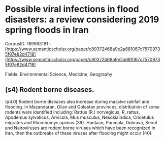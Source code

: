 # Possible viral infections in flood disasters: a review considering 2019 spring floods in Iran

CorpusID: 189963181 - [https://www.semanticscholar.org/paper/c80372468a9e2a681067c75709735f07e82d4718](https://www.semanticscholar.org/paper/c80372468a9e2a681067c75709735f07e82d4718)

Fields: Environmental Science, Medicine, Geography

## (s4) Rodent borne diseases.
(p4.0) Rodent borne diseases also increase during massive rainfall and flooding. In Mazandaran, Gilan and Golestan provinces, distribution of some rodents were identified including: Rattus (R.) norvegicus, R. rattus, Apodemus sylvaticus, Arvicola, Mus musculus, Nesokiaindica, Cricetulus migrates and Rhombomys opimus (39). Hantaan, Puumala, Dobrava, Seoul and Nairoviruses are rodent borne viruses which have been recognized in Iran, then the outbreaks of these viruses after flooding might occur (40).
